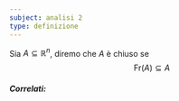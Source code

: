 ```yaml
---
subject: analisi 2
type: definizione
---
```

Sia $A\subseteq\mathbb{R}^n$, diremo che $A$ è chiuso se
$$
\text{Fr}(A)\subseteq A
$$

##### Correlati: